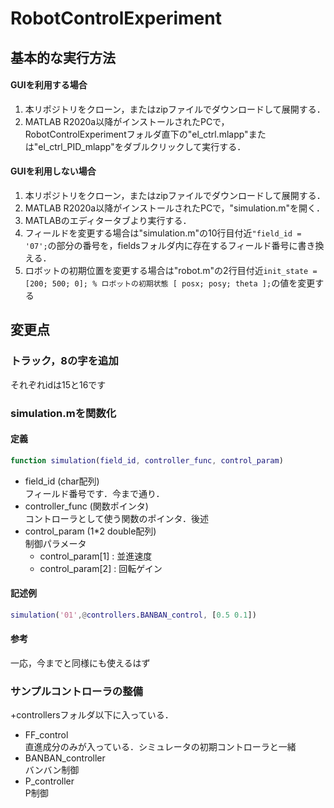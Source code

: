 # RobotControlExperiment
## 基本的な実行方法
#### GUIを利用する場合
1. 本リポジトリをクローン，またはzipファイルでダウンロードして展開する．
2. MATLAB R2020a以降がインストールされたPCで，RobotControlExperimentフォルダ直下の"el_ctrl.mlapp"または"el_ctrl_PID_mlapp"をダブルクリックして実行する．

#### GUIを利用しない場合
1. 本リポジトリをクローン，またはzipファイルでダウンロードして展開する．
2. MATLAB R2020a以降がインストールされたPCで，"simulation.m"を開く．
3. MATLABのエディタータブより実行する．
4. フィールドを変更する場合は"simulation.m"の10行目付近```"field_id = '07';```の部分の番号を，fieldsフォルダ内に存在するフィールド番号に書き換える．
5. ロボットの初期位置を変更する場合は"robot.m"の2行目付近```init_state = [200; 500; 0]; % ロボットの初期状態 [ posx; posy; theta ];```の値を変更する

## 変更点

### トラック，8の字を追加
それぞれidは15と16です

### simulation.mを関数化
#### 定義
```MATLAB
function simulation(field_id, controller_func, control_param)
```
- field_id (char配列)<br>
フィールド番号です．今まで通り．
- controller_func (関数ポインタ)<br>
コントローラとして使う関数のポインタ．後述
- control_param (1*2 double配列)<br>
制御パラメータ
  - control_param[1] : 並進速度
  - control_param[2] : 回転ゲイン
#### 記述例
```MATLAB
simulation('01',@controllers.BANBAN_control, [0.5 0.1])
```
#### 参考
一応，今までと同様にも使えるはず

### サンプルコントローラの整備
+controllersフォルダ以下に入っている．
- FF_control<br>
直進成分のみが入っている．シミュレータの初期コントローラと一緒
- BANBAN_controller<br>
バンバン制御
- P_controller<br>
P制御
